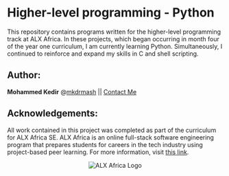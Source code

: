 # Higher-level programming - Python

This repository contains programs written for the higher-level programming track at ALX Africa. In these projects, which began occurring in month four of the year one curriculum, I am currently learning Python.
Simultaneously, I continued to reinforce and expand my skills in C and shell scripting.

## Author:
**Mohammed Kedir** @[mkdrmash](https://github.com/mkdrmash) || [Contact Me](mailto:mkdrmash@gmail.com)

## Acknowledgements:

All work contained in this project was completed as part of the curriculum for ALX Africa SE. ALX Africa is an online full-stack software engineering program that prepares students for careers in the tech industry using project-based peer learning. For more information, visit [this link](https://www.alxafrica.com).


<p align="center">
  <img src="http://www.alxafrica.com/wp-content/uploads/2022/01/header-logo.png" alt="ALX Africa Logo">
</p>